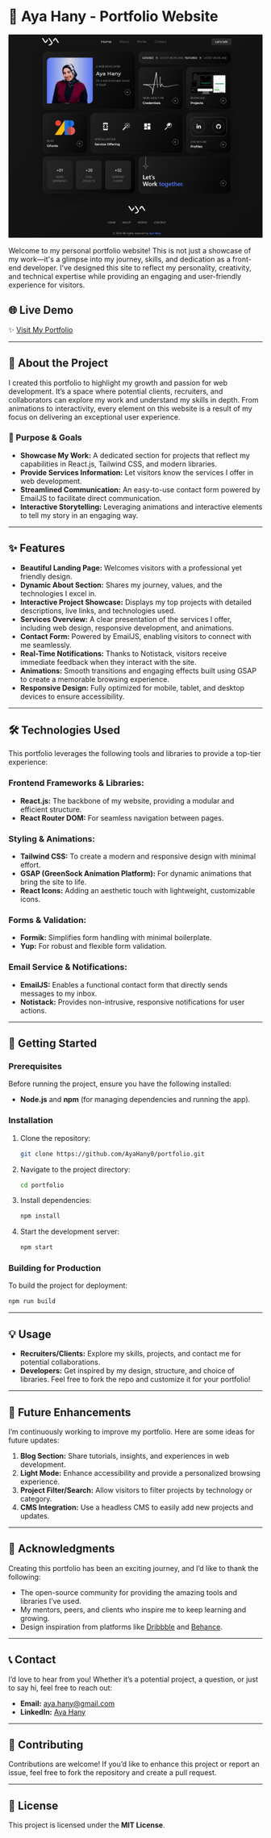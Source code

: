 # 🌟 Aya Hany - Portfolio Website

![Home Page](./src/assets/screenshots/screenshot_homepage.jpeg)

Welcome to my personal portfolio website! This is not just a showcase of my work—it's a glimpse into my journey, skills, and dedication as a front-end developer. I’ve designed this site to reflect my personality, creativity, and technical expertise while providing an engaging and user-friendly experience for visitors.

## 🌐 Live Demo

✨ [Visit My Portfolio](https://portfolio-delta-pied-34.vercel.app/)

---

## 📖 About the Project

I created this portfolio to highlight my growth and passion for web development. It’s a space where potential clients, recruiters, and collaborators can explore my work and understand my skills in depth. From animations to interactivity, every element on this website is a result of my focus on delivering an exceptional user experience.

### 🎨 Purpose & Goals

- **Showcase My Work:** A dedicated section for projects that reflect my capabilities in React.js, Tailwind CSS, and modern libraries.
- **Provide Services Information:** Let visitors know the services I offer in web development.
- **Streamlined Communication:** An easy-to-use contact form powered by EmailJS to facilitate direct communication.
- **Interactive Storytelling:** Leveraging animations and interactive elements to tell my story in an engaging way.

---

## ✨ Features

- **Beautiful Landing Page:** Welcomes visitors with a professional yet friendly design.
- **Dynamic About Section:** Shares my journey, values, and the technologies I excel in.
- **Interactive Project Showcase:** Displays my top projects with detailed descriptions, live links, and technologies used.
- **Services Overview:** A clear presentation of the services I offer, including web design, responsive development, and animations.
- **Contact Form:** Powered by EmailJS, enabling visitors to connect with me seamlessly.
- **Real-Time Notifications:** Thanks to Notistack, visitors receive immediate feedback when they interact with the site.
- **Animations:** Smooth transitions and engaging effects built using GSAP to create a memorable browsing experience.
- **Responsive Design:** Fully optimized for mobile, tablet, and desktop devices to ensure accessibility.

---

## 🛠️ Technologies Used

This portfolio leverages the following tools and libraries to provide a top-tier experience:

### **Frontend Frameworks & Libraries:**

- **React.js:** The backbone of my website, providing a modular and efficient structure.
- **React Router DOM:** For seamless navigation between pages.

### **Styling & Animations:**

- **Tailwind CSS:** To create a modern and responsive design with minimal effort.
- **GSAP (GreenSock Animation Platform):** For dynamic animations that bring the site to life.
- **React Icons:** Adding an aesthetic touch with lightweight, customizable icons.

### **Forms & Validation:**

- **Formik:** Simplifies form handling with minimal boilerplate.
- **Yup:** For robust and flexible form validation.

### **Email Service & Notifications:**

- **EmailJS:** Enables a functional contact form that directly sends messages to my inbox.
- **Notistack:** Provides non-intrusive, responsive notifications for user actions.

---

## 🚀 Getting Started

### Prerequisites

Before running the project, ensure you have the following installed:

- **Node.js** and **npm** (for managing dependencies and running the app).

### Installation

1. Clone the repository:
   ```bash
   git clone https://github.com/AyaHany0/portfolio.git
   ```
2. Navigate to the project directory:
   ```bash
   cd portfolio
   ```
3. Install dependencies:
   ```bash
   npm install
   ```
4. Start the development server:
   ```bash
   npm start
   ```

### Building for Production

To build the project for deployment:

```bash
npm run build
```

---

## 💡 Usage

- **Recruiters/Clients:** Explore my skills, projects, and contact me for potential collaborations.
- **Developers:** Get inspired by my design, structure, and choice of libraries. Feel free to fork the repo and customize it for your portfolio!

---

## 🎯 Future Enhancements

I’m continuously working to improve my portfolio. Here are some ideas for future updates:

1. **Blog Section:** Share tutorials, insights, and experiences in web development.
2. **Light Mode:** Enhance accessibility and provide a personalized browsing experience.
3. **Project Filter/Search:** Allow visitors to filter projects by technology or category.
4. **CMS Integration:** Use a headless CMS to easily add new projects and updates.

---

## 🙌 Acknowledgments

Creating this portfolio has been an exciting journey, and I’d like to thank the following:

- The open-source community for providing the amazing tools and libraries I’ve used.
- My mentors, peers, and clients who inspire me to keep learning and growing.
- Design inspiration from platforms like [Dribbble](https://dribbble.com/) and [Behance](https://www.behance.net/).

---

## 📞 Contact

I’d love to hear from you! Whether it’s a potential project, a question, or just to say hi, feel free to reach out:

- **Email:** aya.hany@gmail.com
- **LinkedIn:** [Aya Hany](https://www.linkedin.com/in/ayahany/)

---

## 🖤 Contributing

Contributions are welcome! If you’d like to enhance this project or report an issue, feel free to fork the repository and create a pull request.

---

## 📜 License

This project is licensed under the **MIT License**.
